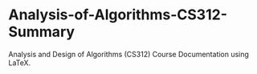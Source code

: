 # Analysis-of-Algorithms-CS312-Summary
Analysis and Design of Algorithms (CS312) Course Documentation using LaTeX.
